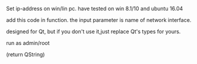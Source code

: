 Set ip-address on win/lin pc.
have tested on win 8.1/10 and ubuntu 16.04

add this code in function.
the input parameter is name of network interface.

designed for Qt, but if you don't use it,just replace Qt's types for yours.

run as admin/root

(return QString)
